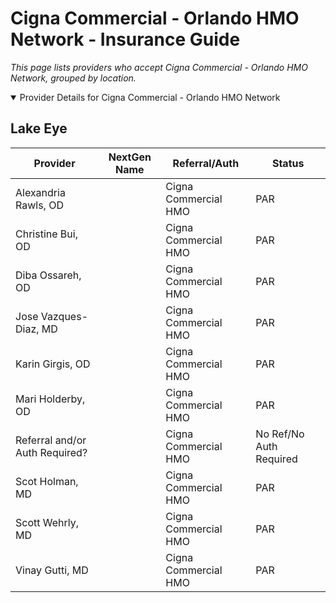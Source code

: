# Cigna Commercial - Orlando HMO Network - Insurance Guide

*This page lists providers who accept Cigna Commercial - Orlando HMO Network, grouped by location.*

<details open><summary>Provider Details for Cigna Commercial - Orlando HMO Network</summary>

## Lake Eye 

| Provider | NextGen Name | Referral/Auth | Status |
|----------|-------------|--------------|--------|
| Alexandria Rawls, OD |  | Cigna Commercial HMO | PAR |
| Christine Bui, OD |  | Cigna Commercial HMO | PAR |
| Diba Ossareh, OD |  | Cigna Commercial HMO | PAR |
| Jose Vazques-Diaz, MD |  | Cigna Commercial HMO | PAR |
| Karin Girgis, OD |  | Cigna Commercial HMO | PAR |
| Mari Holderby, OD |  | Cigna Commercial HMO | PAR |
| Referral and/or Auth Required? |  | Cigna Commercial HMO | No Ref/No Auth Required |
| Scot Holman, MD |  | Cigna Commercial HMO | PAR |
| Scott Wehrly, MD |  | Cigna Commercial HMO | PAR |
| Vinay Gutti, MD |  | Cigna Commercial HMO | PAR |

</details>

